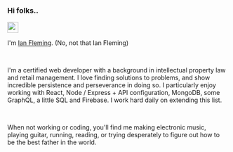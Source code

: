 ### Hi folks..

<img src="https://media.giphy.com/media/hvRJCLFzcasrR4ia7z/giphy.gif" width="25px" height="25px">


I'm [Ian Fleming](http://www.ianflemingdeveloper.com). (No, not that Ian Fleming)

<br/>

I'm a certified web developer with a background in intellectual property law and retail management. I love finding solutions to problems, and show incredible persistence and perseverance in doing so. I particularly enjoy working with React, Node / Express + API configuration, MongoDB, some GraphQL, a little SQL and Firebase. I work hard daily on extending this list. 

<br/>

When not working or coding, you'll find me making electronic music, playing guitar, running, reading, or trying desperately to figure out how to be the best father in the world.


